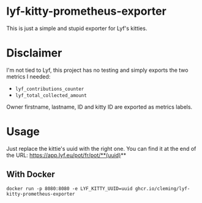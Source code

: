 # lyf-kitty-prometheus-exporter

This is just a simple and stupid exporter for Lyf's kitties.

# Disclaimer

I'm not tied to Lyf, this project has no testing and simply exports the two metrics I needed:

- `lyf_contributions_counter`
- `lyf_total_collected_amount`

Owner firstname, lastname, ID and kitty ID are exported as metrics labels.

# Usage

Just replace the kittie's uuid with the right one. You can find it at the end of the URL: https://app.lyf.eu/pot/fr/pot/**(uuid)**

## With Docker

```
docker run -p 8080:8080 -e LYF_KITTY_UUID=uuid ghcr.io/cleming/lyf-kitty-prometheus-exporter
```